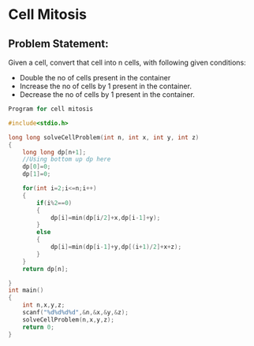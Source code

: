 # Cell Mitosis

## Problem Statement:
Given a cell, convert that cell into n cells, with following given conditions:
* Double the no of cells present in the container
* Increase the no of cells by 1 present in the container.
* Decrease the no of cells by 1 present in the container.

```C
Program for cell mitosis

#include<stdio.h>

long long solveCellProblem(int n, int x, int y, int z)
{
    long long dp[n+1];
    //Using bottom up dp here
    dp[0]=0;
    dp[1]=0;

    for(int i=2;i<=n;i++)
    {
        if(i%2==0)
        {
            dp[i]=min(dp[i/2]+x,dp[i-1]+y);
        }
        else
        {
            dp[i]=min(dp[i-1]+y,dp[(i+1)/2]+x+z);
        }
    }
    return dp[n];

}
int main()
{
    int n,x,y,z;
    scanf("%d%d%d%d",&n,&x,&y,&z);
    solveCellProblem(n,x,y,z);
    return 0;
}
```